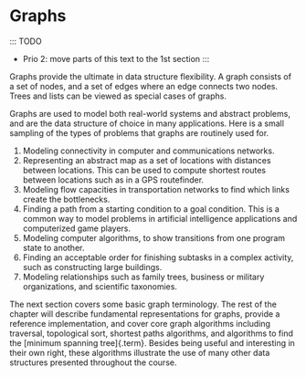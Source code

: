 
# Graphs

::: TODO
- Prio 2: move parts of this text to the 1st section
:::

Graphs provide the ultimate in data structure flexibility. A graph
consists of a set of nodes, and a set of edges where an edge connects
two nodes. Trees and lists can be viewed as special cases of graphs.

Graphs are used to model both real-world systems and abstract problems,
and are the data structure of choice in many applications. Here is a
small sampling of the types of problems that graphs are routinely used
for.

1.  Modeling connectivity in computer and communications networks.
2.  Representing an abstract map as a set of locations with distances
    between locations. This can be used to compute shortest routes
    between locations such as in a GPS routefinder.
3.  Modeling flow capacities in transportation networks to find which
    links create the bottlenecks.
4.  Finding a path from a starting condition to a goal condition. This
    is a common way to model problems in artificial intelligence
    applications and computerized game players.
5.  Modeling computer algorithms, to show transitions from one program
    state to another.
6.  Finding an acceptable order for finishing subtasks in a complex
    activity, such as constructing large buildings.
7.  Modeling relationships such as family trees, business or military
    organizations, and scientific taxonomies.

The next section covers some basic graph terminology. The
rest of the chapter will describe fundamental representations for graphs,
provide a reference implementation, and cover core graph algorithms
including traversal, topological sort, shortest paths algorithms, and
algorithms to find the [minimum spanning tree]{.term}. Besides being useful
and interesting in their own right, these algorithms illustrate the use
of many other data structures presented throughout the course.

